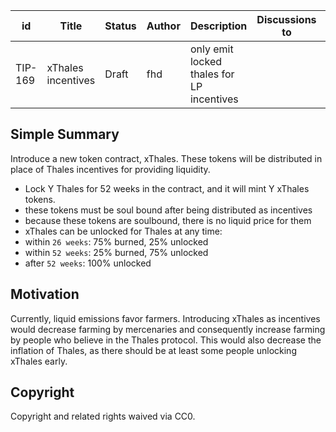 | id | Title | Status | Author | Description | Discussions to | Created |
| ----------- | ----------- | ----------- | ----------- | ----------- | ----------- | ----------- |
| TIP-169 | xThales incentives | Draft | fhd | only emit locked thales for LP incentives |  | 2024-11-15
 
## Simple Summary
 Introduce a new token contract, xThales. These tokens will be distributed in place of Thales incentives for providing liquidity.
 - Lock Y Thales for 52 weeks in the contract, and it will mint Y xThales tokens.
 - these tokens must be soul bound after being distributed as incentives
 - because these tokens are soulbound, there is no liquid price for them
 - xThales can be unlocked for Thales at any time:
 - within `26 weeks`: 75% burned, 25% unlocked
 - within `52 weeks`: 25% burned, 75% unlocked
 - after `52 weeks`: 100% unlocked
## Motivation
Currently, liquid emissions favor farmers. Introducing xThales as incentives would decrease farming by mercenaries and consequently increase farming by people who believe in the Thales protocol. This would also decrease the inflation of Thales, as there should be at least some people unlocking xThales early.  

## Copyright
 
Copyright and related rights waived via CC0.
